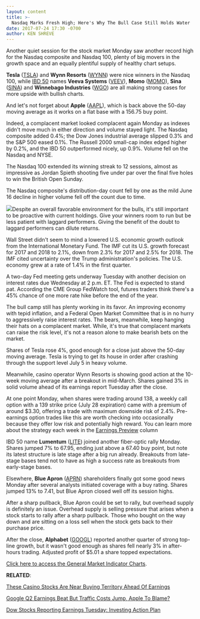 ```yaml
---
layout: content
title: >-
  Nasdaq Marks Fresh High; Here's Why The Bull Case Still Holds Water
date: 2017-07-24 17:30 -0700
author: KEN SHREVE
---
```






Another quiet session for the stock market Monday saw another record high for the Nasdaq composite and Nasdaq 100, plenty of big movers in the growth space and an equally plentiful supply of healthy chart setups.


**Tesla** ([TSLA](https://research.investors.com/quote.aspx?symbol=TSLA)) and **Wynn Resorts** ([WYNN](https://research.investors.com/quote.aspx?symbol=WYNN)) were nice winners in the Nasdaq 100, while [IBD 50](https://www.investors.com/stock-lists/ibd-50/ibd-50-performance/) names **Veeva Systems** ([VEEV](https://research.investors.com/quote.aspx?symbol=VEEV)), **Momo** ([MOMO](https://research.investors.com/quote.aspx?symbol=MOMO)), **Sina** ([SINA](https://research.investors.com/quote.aspx?symbol=SINA)) and **Winnebago Industries** ([WGO](https://research.investors.com/quote.aspx?symbol=WGO)) are all making strong cases for more upside with bullish charts.


And let's not forget about **Apple** ([AAPL](https://research.investors.com/quote.aspx?symbol=AAPL)), which is back above the 50-day moving average as it works on a flat base with a 156.75 buy point.


Indeed, a complacent market looked complacent again Monday as indexes didn't move much in either direction and volume stayed light. The Nasdaq composite added 0.4%; the Dow Jones industrial average slipped 0.3% and the S&P 500 eased 0.1%. The Russell 2000 small-cap index edged higher by 0.2%, and the IBD 50 outperformed nicely, up 0.9%. Volume fell on the Nasdaq and NYSE.


The Nasdaq 100 extended its winning streak to 12 sessions, almost as impressive as Jordan Spieth shooting five under par over the final five holes to win the British Open Sunday.


The Nasdaq composite's distribution-day count fell by one as the mild June 16 decline in higher volume fell off the count due to time.


![](https://www.investors.com/wp-content/uploads/2017/07/MP072417.png)Despite an overall favorable environment for the bulls, it's still important to be proactive with current holdings. Give your winners room to run but be less patient with laggard performers. Giving the benefit of the doubt to laggard performers can dilute returns.


Wall Street didn't seem to mind a lowered U.S. economic growth outlook from the International Monetary Fund. The IMF cut its U.S. growth forecast for 2017 and 2018 to 2.1%, down from 2.3% for 2017 and 2.5% for 2018. The IMF cited uncertainty over the Trump administration's policies. The U.S. economy grew at a rate of 1.4% in the first quarter.


A two-day Fed meeting gets underway Tuesday with another decision on interest rates due Wednesday at 2 p.m. ET. The Fed is expected to stand pat. According the CME Group FedWatch tool, futures traders think there's a 45% chance of one more rate hike before the end of the year.


The bull camp still has plenty working in its favor. An improving economy with tepid inflation, and a Federal Open Market Committee that is in no hurry to aggressively raise interest rates. The bears, meanwhile, keep hanging their hats on a complacent market. While, it's true that complacent markets can raise the risk level, it's not a reason alone to make bearish bets on the market.


Shares of Tesla rose 4%, good enough for a close just above the 50-day moving average. Tesla is trying to get its house in order after crashing through the support level July 5 in heavy volume.


Meanwhile, casino operator Wynn Resorts is showing good action at the 10-week moving average after a breakout in mid-March. Shares gained 3% in solid volume ahead of its earnings report Tuesday after the close.


At one point Monday, when shares were trading around 138, a weekly call option with a 139 strike price (July 28 expiration) came with a premium of around $3.30, offering a trade with maximum downside risk of 2.4%. Pre-earnings option trades like this are worth checking into occasionally because they offer low risk and potentially high reward. You can learn more about the strategy each week in the [Earnings Preview](https://www.investors.com/research/earnings-preview/for-earnings-trades-these-4-names-look-the-most-actionable/) column


IBD 50 name **Lumentum** ([LITE](https://research.investors.com/quote.aspx?symbol=LITE)) joined another fiber-optic rally Monday. Shares jumped 7% to 67.95, ending just above a 67.40 buy point, but note its latest structure is late stage after a big run already. Breakouts from late-stage bases tend not to have as high a success rate as breakouts from early-stage bases.


Elsewhere, **Blue Apron** ([APRN](https://research.investors.com/quote.aspx?symbol=APRN)) shareholders finally got some good news Monday after several analysts initiated coverage with a buy rating. Shares jumped 13% to 7.41, but Blue Apron closed well off its session highs.


After a sharp pullback, Blue Apron could be set to rally, but overhead supply is definitely an issue. Overhead supply is selling pressure that arises when a stock starts to rally after a sharp pullback. Those who bought on the way down and are sitting on a loss sell when the stock gets back to their purchase price.


After the close, **Alphabet** ([GOOGL](https://research.investors.com/quote.aspx?symbol=GOOGL)) reported another quarter of strong top-line growth, but it wasn't good enough as shares fell nearly 3% in after-hours trading. Adjusted profit of $5.01 a share topped expectations.


[Click here to access the General Market Indicator Charts](https://www.investors.com/wp-content/uploads/2017/07/IBD2407152532GMI.pdf).


**RELATED**:


[These Casino Stocks Are Near Buying Territory Ahead Of Earnings](https://www.investors.com/news/these-casino-stocks-are-near-buying-territory-ahead-of-earnings/)


[Google Q2 Earnings Beat But Traffic Costs Jump, Apple To Blame?](https://www.investors.com/news/technology/google-q2-earnings-beat-consensus-estimates-reflecting-eu-fine/)


[Dow Stocks Reporting Earnings Tuesday: Investing Action Plan](https://www.investors.com/research/investing-action-plan/dow-stocks-reporting-earnings-tuesday-investing-action-plan/)





